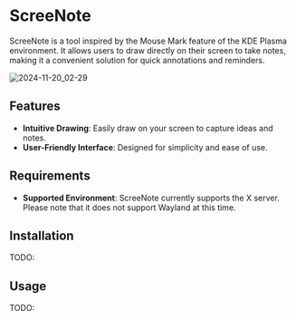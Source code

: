 # ScreeNote

ScreeNote is a tool inspired by the Mouse Mark feature of the KDE Plasma environment. It allows users to draw directly on their screen to take notes, making it a convenient solution for quick annotations and reminders.

![2024-11-20_02-29](https://github.com/user-attachments/assets/086d1ede-a197-4f03-a564-f481b3629f3c)

## Features

- **Intuitive Drawing**: Easily draw on your screen to capture ideas and notes.
- **User-Friendly Interface**: Designed for simplicity and ease of use.

## Requirements

- **Supported Environment**: ScreeNote currently supports the X server. Please note that it does not support Wayland at this time.

## Installation

TODO:


## Usage

TODO:
